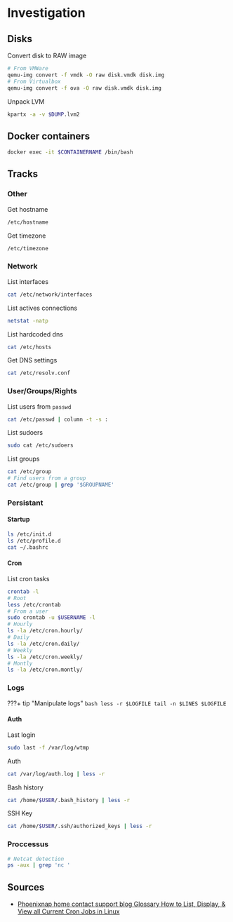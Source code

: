 # Investigation

## Disks

Convert disk to RAW image

```bash
# From VMWare
qemu-img convert -f vmdk -O raw disk.vmdk disk.img
# From Virtualbox
qemu-img convert -f ova -O raw disk.vmdk disk.img
```

Unpack LVM

```bash
kpartx -a -v $DUMP.lvm2
```

## Docker containers

```bash
docker exec -it $CONTAINERNAME /bin/bash
```

## Tracks

### Other

Get hostname

```bash
/etc/hostname
```

Get timezone

```bash
/etc/timezone
```

### Network

List interfaces

```bash
cat /etc/network/interfaces
```

List actives connections

```bash
netstat -natp
```

List hardcoded dns

```bash
cat /etc/hosts
```

Get DNS settings

```bash
cat /etc/resolv.conf
```

### User/Groups/Rights

List users from `passwd`

```bash
cat /etc/passwd | column -t -s :
```

List sudoers

```bash
sudo cat /etc/sudoers
```

List groups

```bash
cat /etc/group
# Find users from a group
cat /etc/group | grep '$GROUPNAME'
```

### Persistant

#### Startup

```bash
ls /etc/init.d
ls /etc/profile.d
cat ~/.bashrc
```

#### Cron

List cron tasks

```bash
crontab -l
# Root
less /etc/crontab
# From a user
sudo crontab -u $USERNAME -l
# Hourly
ls -la /etc/cron.hourly/
# Daily
ls -la /etc/cron.daily/
# Weekly
ls -la /etc/cron.weekly/
# Montly
ls -la /etc/cron.montly/
```

### Logs

???+ tip "Manipulate logs"
    ```bash
    less -r $LOGFILE
    tail -n $LINES $LOGFILE
    ```

#### Auth

Last login

```bash
sudo last -f /var/log/wtmp
```

Auth

```bash
cat /var/log/auth.log | less -r
```

Bash history

```bash
cat /home/$USER/.bash_history | less -r
```

SSH Key

```bash
cat /home/$USER/.ssh/authorized_keys | less -r
```

### Proccessus

```bash
# Netcat detection
ps -aux | grep 'nc '
```

## Sources

- [Phoenixnap home contact support blog Glossary How to List, Display, & View all Current Cron Jobs in Linux](https://phoenixnap.com/kb/how-to-list-display-view-all-cron-jobs-linux)
